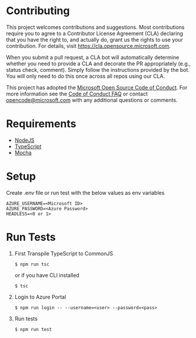 
# Contributing

This project welcomes contributions and suggestions.  Most contributions require you to agree to a
Contributor License Agreement (CLA) declaring that you have the right to, and actually do, grant us
the rights to use your contribution. For details, visit https://cla.opensource.microsoft.com.

When you submit a pull request, a CLA bot will automatically determine whether you need to provide
a CLA and decorate the PR appropriately (e.g., status check, comment). Simply follow the instructions
provided by the bot. You will only need to do this once across all repos using our CLA.

This project has adopted the [Microsoft Open Source Code of Conduct](https://opensource.microsoft.com/codeofconduct/).
For more information see the [Code of Conduct FAQ](https://opensource.microsoft.com/codeofconduct/faq/) or
contact [opencode@microsoft.com](mailto:opencode@microsoft.com) with any additional questions or comments.

# Requirements

- [NodeJS](https://nodejs.org/en/download/)
- [TypeScript](https://www.typescriptlang.org/index.html#download-links)
- [Mocha](https://mochajs.org/)

# Setup

Create .env file or run test with the below values as env variables

```
AZURE_USERNAME=<Microsoft ID>
AZURE_PASSWORD=<Azure Password>
HEADLESS=<0 or 1>
```

# Run Tests

1. First Transpile TypeScript to CommonJS

    ```
    $ npm run tsc
    ```

    or if you have CLI installed

    ```
    $ tsc
    ```

2. Login to Azure Portal

    ```
    $ npm run login -- --username=<user> --password=<pass>
    ```

3. Run tests

    ```
    $ npm run test
    ```